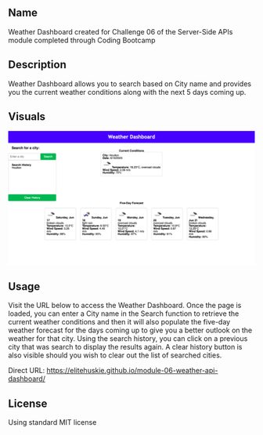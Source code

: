 ## Name
Weather Dashboard created for Challenge 06 of the Server-Side APIs module completed through Coding Bootcamp

## Description
Weather Dashboard allows you to search based on City name and provides you the current weather conditions along with the next 5 days coming up.

## Visuals
![Weather Dashboard](./assets/images/weather_api_dashboard.png)

## Usage
Visit the URL below to access the Weather Dashboard. Once the page is loaded, you can enter a City name in the Search function to retrieve the current weather conditions and then it will also populate the five-day weather forecast for the days coming up to give you a better outlook on the weather for that city. Using the search history, you can click on a previous city that was search to display the results again. A clear history button is also visible should you wish to clear out the list of searched cities.

Direct URL: https://elitehuskie.github.io/module-06-weather-api-dashboard/

## License
Using standard MIT license
